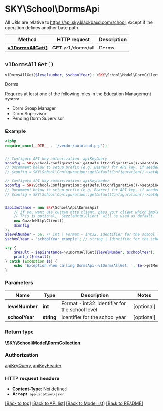 # SKY\School\DormsApi

All URIs are relative to https://api.sky.blackbaud.com/school, except if the operation defines another base path.

| Method | HTTP request | Description |
| ------------- | ------------- | ------------- |
| [**v1DormsAllGet()**](DormsApi.md#v1DormsAllGet) | **GET** /v1/dorms/all | Dorms |


## `v1DormsAllGet()`

```php
v1DormsAllGet($levelNumber, $schoolYear): \SKY\School\Model\DormCollection
```

Dorms

Requires at least one of the following roles in the Education Management system:  <ul><li>Dorm Group Manager</li><li>Dorm Supervisor</li><li>Pending Dorm Supervisor</li></ul>

### Example

```php
<?php
require_once(__DIR__ . '/vendor/autoload.php');


// Configure API key authorization: apiKeyQuery
$config = SKY\School\Configuration::getDefaultConfiguration()->setApiKey('subscription-key', 'YOUR_API_KEY');
// Uncomment below to setup prefix (e.g. Bearer) for API key, if needed
// $config = SKY\School\Configuration::getDefaultConfiguration()->setApiKeyPrefix('subscription-key', 'Bearer');

// Configure API key authorization: apiKeyHeader
$config = SKY\School\Configuration::getDefaultConfiguration()->setApiKey('Bb-Api-Subscription-Key', 'YOUR_API_KEY');
// Uncomment below to setup prefix (e.g. Bearer) for API key, if needed
// $config = SKY\School\Configuration::getDefaultConfiguration()->setApiKeyPrefix('Bb-Api-Subscription-Key', 'Bearer');


$apiInstance = new SKY\School\Api\DormsApi(
    // If you want use custom http client, pass your client which implements `GuzzleHttp\ClientInterface`.
    // This is optional, `GuzzleHttp\Client` will be used as default.
    new GuzzleHttp\Client(),
    $config
);
$levelNumber = 56; // int | Format - int32. Identifier for the school level
$schoolYear = 'schoolYear_example'; // string | Identifier for the school year

try {
    $result = $apiInstance->v1DormsAllGet($levelNumber, $schoolYear);
    print_r($result);
} catch (Exception $e) {
    echo 'Exception when calling DormsApi->v1DormsAllGet: ', $e->getMessage(), PHP_EOL;
}
```

### Parameters

| Name | Type | Description  | Notes |
| ------------- | ------------- | ------------- | ------------- |
| **levelNumber** | **int**| Format - int32. Identifier for the school level | [optional] |
| **schoolYear** | **string**| Identifier for the school year | [optional] |

### Return type

[**\SKY\School\Model\DormCollection**](../Model/DormCollection.md)

### Authorization

[apiKeyQuery](../../README.md#apiKeyQuery), [apiKeyHeader](../../README.md#apiKeyHeader)

### HTTP request headers

- **Content-Type**: Not defined
- **Accept**: `application/json`

[[Back to top]](#) [[Back to API list]](../../README.md#endpoints)
[[Back to Model list]](../../README.md#models)
[[Back to README]](../../README.md)
